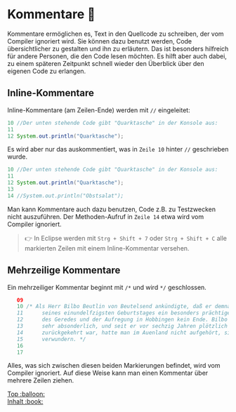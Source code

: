 # Kommentare :speech_balloon:

Kommentare ermöglichen es, Text in den Quellcode zu schreiben, der vom Compiler ignoriert wird.
Sie können dazu benutzt werden, Code übersichtlicher zu gestalten und ihn zu erläutern. Das ist besonders hilfreich für andere Personen, die den Code lesen möchten. Es hilft aber auch dabei, zu einem späteren Zeitpunkt schnell wieder den Überblick über den eigenen Code zu erlangen.


## Inline-Kommentare

Inline-Kommentare (am Zeilen-Ende) werden mit `//` eingeleitet: 
``` java
10 //Der unten stehende Code gibt "Quarktasche" in der Konsole aus:
11   
12 System.out.println("Quarktasche");
```
Es wird aber nur das auskommentiert, was in `Zeile 10` hinter `//` geschrieben wurde.  


``` java
10 //Der unten stehende Code gibt "Quarktasche" in der Konsole aus:
11   
12 System.out.println("Quarktasche");
13 
14 //System.out.println("Obstsalat");
```

Man kann Kommentare auch dazu benutzen, Code z.B. zu Testzwecken nicht auszuführen. Der Methoden-Aufruf in `Zeile 14` etwa wird vom Compiler ignoriert.

> :point_right: In Eclipse werden mit `Strg + Shift + 7` oder `Strg + Shift + C` alle markierten Zeilen mit einem Inline-Kommentar versehen.


## Mehrzeilige Kommentare

Ein mehrzeiliger Kommentar beginnt mit `/*` und wird `*/` geschlossen. 
``` java
   09
   10 /* Als Herr Bilbo Beutlin von Beutelsend ankündigte, daß er demnächst zur Feier
   11      seines einundelfzigsten Geburtstages ein besonders prächtiges Fest geben wolle, war
   12      des Geredes und der Aufregung in Hobbingen kein Ende. Bilbo war sehr reich und
   13      sehr absonderlich, und seit er vor sechzig Jahren plötzlich verschwunden und unerwartet
   14      zurückgekehrt war, hatte man im Auenland nicht aufgehört, sich über ihn zu
   15      verwundern. */ 
   16
   17
```

Alles, was sich zwischen diesen beiden Markierungen befindet,
wird vom Compiler ignoriert. Auf diese Weise kann man einen Kommentar über mehrere Zeilen ziehen.








<!-- Dieses HTML-Snippet sollte am Ende jeder Seite stehen! -->
<div class="top-link">
    <a href="#" title="Zum Anfang scrollen!">Top :balloon:</a>
    <br/>
    <a href="https://dh-cologne.github.io/java-wegweiser" title="Zurück zur Übersicht!">Inhalt :book:</a>
</div>